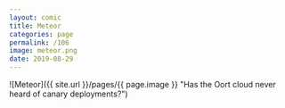 ```yaml
---
layout: comic
title: Meteor
categories: page
permalink: /106
image: meteor.png
date: 2019-08-29
---
```


![Meteor]({{ site.url }}/pages/{{ page.image }} "Has the Oort cloud never heard of canary deployments?")
